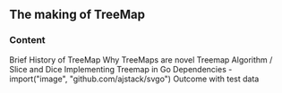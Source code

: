 ## The making of TreeMap
### Content
Brief History of TreeMap
Why TreeMaps are novel
Treemap Algorithm / Slice and Dice
Implementing Treemap in Go 
Dependencies - import("image", "github.com/ajstack/svgo")
Outcome with test data

